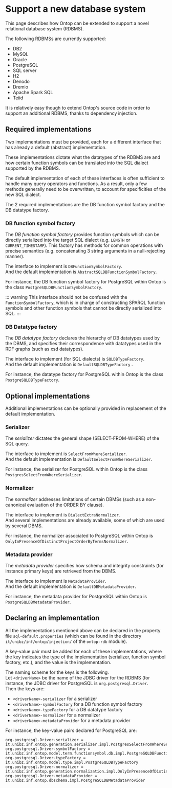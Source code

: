 # Support a new database system


This page describes how Ontop can be extended to support a novel relational database system (RDBMS).

The following RDBMSs are currently supported:

* DB2
* MySQL
* Oracle
* PostgreSQL
* SQL server
* H2
* Denodo
* Dremio
* Apache Spark SQL
* Teiid

It is relatively easy though to extend Ontop's source code in order to support an additional RDBMS, thanks to dependency injection.

## Required implementations

Two implementations must be provided, each for a different interface that has already a default (abstract) implementation.

These implementations dictate what the datatypes of the RDBMS are and how certain function symbols can be translated into the SQL dialect supported by the RDBMS.

The default implementation of each of these interfaces is often sufficient to handle many query operators and functions.  As a result, only a few methods generally need to be overwritten,
to account for specificities of the new SQL dialect. 

The 2 required implementations are the DB function symbol factory and the DB datatype factory.

### DB function symbol factory 

The *DB function symbol factory* provides function symbols 
which can be directly serialized into the target SQL dialect (e.g. `LENGTH` or `CURRENT_TIMESTAMP`). This factory has methods for common operations with precise semantics (e.g. concatenating 3 string arguments in a null-rejecting manner). 

The interface to implement is `DBFunctionSymbolFactory`.  
And the default implementation is `AbstractSQLDBFunctionSymbolFactory`.  

For instance, the DB function symbol factory for PostgreSQL within Ontop is the class `PostgreSQLDBFunctionSymbolFactory`.

::: warning
This interface should not be confused with the ```FunctionSymbolFactory```, which is in charge of constructing
SPARQL function symbols and other function symbols that cannot be directly serialized into SQL.
:::

### DB Datatype factory 

The *DB datatype factory* declares the hierarchy of DB datatypes used by the DBMS, and specifies their correspondence with datatypes used in the RDF graphs (such as xsd datatypes).  

The interface to implement (for SQL dialects) is `SQLDBTypeFactory`.  
And the default implementation is `DefaultSQLDBTypeFactory` .  

For instance, the datatype factory for PostgreSQL within Ontop is the class `PostgreSQLDBTypeFactory`.

## Optional implementations

Additional implementations can be optionally provided in replacement of the default implementation.

### Serializer

The *serializer* dictates the general shape (SELECT-FROM-WHERE) of the SQL query.  

The interface to implement is `SelectFromWhereSerializer`.  
And the default implementation is `DefaultSelectFromWhereSerializer`.  

For instance, the serializer for PostgreSQL within Ontop is the class `PostgresSelectFromWhereSerializer`.

### Normalizer

The *normalizer* addresses limitations of certain DBMSs (such as a non-canonical evaluation of the ORDER BY clause).  

The interface to implement is `DialectExtraNormalizer`.  
And several implementations are already available, some of which are used by several DBMS.  

For instance, the normalizer associated to PostgreSQL within Ontop is `OnlyInPresenceOfDistinctProjectOrderByTermsNormalizer`.


### Metadata provider
The *metadata provider* specifies how schema and integrity constraints (for instance primary keys) are retrieved from the DBMS.  

The interface to implement is `MetadataProvider`.  
And the default implementation is `DefaultDBMetadataProvider`.  

For instance, the metadata provider for PostgreSQL within Ontop is `PostgreSQLDBMetadataProvider`.


## Declaring an implementation
All the implementations mentioned above can be declared in the property file `sql-default.properties` (which can be found in the directory `it/unibz/inf/ontop/injection/` of the `ontop-rdb` module).

A key-value pair must be added for each of these implementations, where the key indicates the type of the implementation (serializer, function symbol factory, etc.), and the value is the implementation.

The naming scheme for the keys is the following.  
Let `<driverName>` be the name of the JDBC driver for the RDBMS (for instance, the JDBC driver for PostgreSQL is `org.postgresql.Driver`.  
Then the keys are:

* `<driverName>-serializer` for a serializer
* `<driverName>-symbolFactory` for a DB function symbol factory
* `<driverName>-typeFactory` for a DB datatype factory
* `<driverName>-normalizer` for a normalizer
* `<driverName>-metadataProvider` for a metadata provider

For instance, the key-value pairs declared for PostgreSQL are:
```properties
org.postgresql.Driver-serializer = it.unibz.inf.ontop.generation.serializer.impl.PostgresSelectFromWhereSerializer
org.postgresql.Driver-symbolFactory = it.unibz.inf.ontop.model.term.functionsymbol.db.impl.PostgreSQLDBFunctionSymbolFactory
org.postgresql.Driver-typeFactory = it.unibz.inf.ontop.model.type.impl.PostgreSQLDBTypeFactory
org.postgresql.Driver-normalizer = it.unibz.inf.ontop.generation.normalization.impl.OnlyInPresenceOfDistinctProjectOrderByTermsNormalizer
org.postgresql.Driver-metadataProvider = it.unibz.inf.ontop.dbschema.impl.PostgreSQLDBMetadataProvider
```
